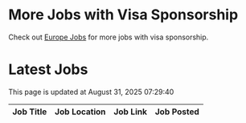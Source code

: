 # More Jobs with Visa Sponsorship

Check out [Europe Jobs](https://github.com/sureshparimi/europejobs#latest-jobs) for more jobs with visa sponsorship.

# Latest Jobs

This page is updated at August 31, 2025 07:29:40

| Job Title | Job Location | Job Link | Job Posted |
| --- | --- | --- | --- |
